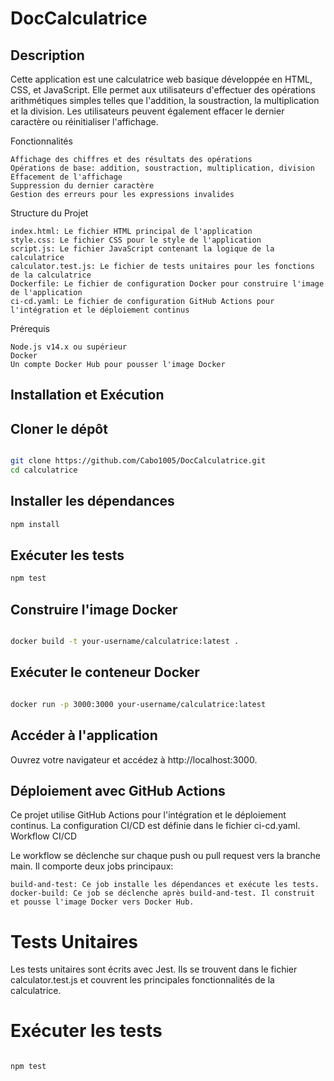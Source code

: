 # DocCalculatrice

## Description

Cette application est une calculatrice web basique développée en HTML, CSS, et JavaScript. Elle permet aux utilisateurs d'effectuer des opérations arithmétiques simples telles que l'addition, la soustraction, la multiplication et la division. Les utilisateurs peuvent également effacer le dernier caractère ou réinitialiser l'affichage.

Fonctionnalités

    Affichage des chiffres et des résultats des opérations
    Opérations de base: addition, soustraction, multiplication, division
    Effacement de l'affichage
    Suppression du dernier caractère
    Gestion des erreurs pour les expressions invalides

Structure du Projet

    index.html: Le fichier HTML principal de l'application
    style.css: Le fichier CSS pour le style de l'application
    script.js: Le fichier JavaScript contenant la logique de la calculatrice
    calculator.test.js: Le fichier de tests unitaires pour les fonctions de la calculatrice
    Dockerfile: Le fichier de configuration Docker pour construire l'image de l'application
    ci-cd.yaml: Le fichier de configuration GitHub Actions pour l'intégration et le déploiement continus

Prérequis

    Node.js v14.x ou supérieur
    Docker
    Un compte Docker Hub pour pousser l'image Docker

## Installation et Exécution

## Cloner le dépôt

```bash

git clone https://github.com/Cabo1005/DocCalculatrice.git
cd calculatrice
```

## Installer les dépendances

```bash
npm install
```

## Exécuter les tests

```bash
npm test
```

## Construire l'image Docker

```bash

docker build -t your-username/calculatrice:latest .
```

## Exécuter le conteneur Docker

```bash

docker run -p 3000:3000 your-username/calculatrice:latest
```

## Accéder à l'application

Ouvrez votre navigateur et accédez à http://localhost:3000.

## Déploiement avec GitHub Actions

Ce projet utilise GitHub Actions pour l'intégration et le déploiement continus. La configuration CI/CD est définie dans le fichier ci-cd.yaml.
Workflow CI/CD

Le workflow se déclenche sur chaque push ou pull request vers la branche main. Il comporte deux jobs principaux:

    build-and-test: Ce job installe les dépendances et exécute les tests.
    docker-build: Ce job se déclenche après build-and-test. Il construit et pousse l'image Docker vers Docker Hub.

# Tests Unitaires

Les tests unitaires sont écrits avec Jest. Ils se trouvent dans le fichier calculator.test.js et couvrent les principales fonctionnalités de la calculatrice.

# Exécuter les tests

```bash

npm test
```
